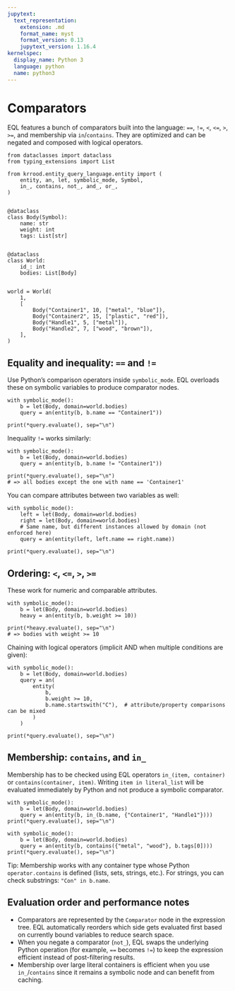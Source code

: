 ```yaml
---
jupytext:
  text_representation:
    extension: .md
    format_name: myst
    format_version: 0.13
    jupytext_version: 1.16.4
kernelspec:
  display_name: Python 3
  language: python
  name: python3
---
```


# Comparators

EQL features a bunch of comparators built into the language: `==`, `!=`, `<`, `<=`, `>`, `>=`, and membership via `in`/`contains`.
They are optimized and can be negated and composed with logical operators.

```{code-cell} ipython3
from dataclasses import dataclass
from typing_extensions import List

from krrood.entity_query_language.entity import (
    entity, an, let, symbolic_mode, Symbol,
    in_, contains, not_, and_, or_,
)


@dataclass
class Body(Symbol):
    name: str
    weight: int
    tags: List[str]


@dataclass
class World:
    id_: int
    bodies: List[Body]


world = World(
    1,
    [
        Body("Container1", 10, ["metal", "blue"]),
        Body("Container2", 15, ["plastic", "red"]),
        Body("Handle1", 5, ["metal"]),
        Body("Handle2", 7, ["wood", "brown"]),
    ],
)
```


## Equality and inequality: `==` and `!=`

Use Python’s comparison operators inside `symbolic_mode`. EQL overloads these on symbolic variables to produce comparator nodes.

```{code-cell} ipython3
with symbolic_mode():
    b = let(Body, domain=world.bodies)
    query = an(entity(b, b.name == "Container1"))

print(*query.evaluate(), sep="\n")
```

Inequality `!=` works similarly:

```{code-cell} ipython3
with symbolic_mode():
    b = let(Body, domain=world.bodies)
    query = an(entity(b, b.name != "Container1"))

print(*query.evaluate(), sep="\n")
# => all bodies except the one with name == 'Container1'
```

You can compare attributes between two variables as well:

```{code-cell} ipython3
with symbolic_mode():
    left = let(Body, domain=world.bodies)
    right = let(Body, domain=world.bodies)
    # Same name, but different instances allowed by domain (not enforced here)
    query = an(entity(left, left.name == right.name))

print(*query.evaluate(), sep="\n")
```


## Ordering: `<`, `<=`, `>`, `>=`

These work for numeric and comparable attributes.

```{code-cell} ipython3
with symbolic_mode():
    b = let(Body, domain=world.bodies)
    heavy = an(entity(b, b.weight >= 10))

print(*heavy.evaluate(), sep="\n")
# => bodies with weight >= 10
```

Chaining with logical operators (implicit AND when multiple conditions are given):

```{code-cell} ipython3
with symbolic_mode():
    b = let(Body, domain=world.bodies)
    query = an(
        entity(
            b,
            b.weight >= 10,
            b.name.startswith("C"),  # attribute/property comparisons can be mixed
        )
    )

print(*query.evaluate(), sep="\n")
```


## Membership: `contains`, and `in_`

Membership has to be checked using EQL operators `in_(item, container)` or `contains(container, item)`.
Writing `item in literal_list` will be evaluated immediately by Python and not produce a symbolic comparator.


```{code-cell} ipython3
with symbolic_mode():
    b = let(Body, domain=world.bodies)
    query = an(entity(b, in_(b.name, {"Container1", "Handle1"})))
print(*query.evaluate(), sep="\n")

with symbolic_mode():
    b = let(Body, domain=world.bodies)
    query = an(entity(b, contains({"metal", "wood"}, b.tags[0])))
print(*query.evaluate(), sep="\n")
```

Tip: Membership works with any container type whose Python `operator.contains` is defined (lists, sets, strings, etc.). For strings, you can check substrings: `"Con" in b.name`.


## Evaluation order and performance notes

- Comparators are represented by the `Comparator` node in the expression tree. EQL automatically reorders which side gets evaluated first based on currently bound variables to reduce search space.
- When you negate a comparator (`not_`), EQL swaps the underlying Python operation (for example, `==` becomes `!=`) to keep the expression efficient instead of post-filtering results.
- Membership over large literal containers is efficient when you use `in_`/`contains` since it remains a symbolic node and can benefit from caching.
